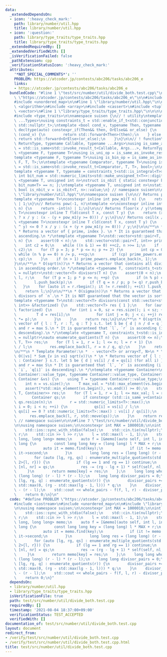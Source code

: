 ```yaml
---
data:
  _extendedDependsOn:
  - icon: ':heavy_check_mark:'
    path: library/number/util.hpp
    title: library/number/util.hpp
  - icon: ':question:'
    path: library/type_traits/type_traits.hpp
    title: library/type_traits/type_traits.hpp
  _extendedRequiredBy: []
  _extendedVerifiedWith: []
  _isVerificationFailed: false
  _pathExtension: cpp
  _verificationStatusIcon: ':heavy_check_mark:'
  attributes:
    '*NOT_SPECIAL_COMMENTS*': ''
    PROBLEM: https://atcoder.jp/contests/abc206/tasks/abc206_e
    links:
    - https://atcoder.jp/contests/abc206/tasks/abc206_e
  bundledCode: "#line 1 \"test/src/number/util/divide_both.test.cpp\"\n#define PROBLEM\
    \ \"https://atcoder.jp/contests/abc206/tasks/abc206_e\"\n\n#include <iostream>\n\
    #include <unordered_map>\n\n#line 1 \"library/number/util.hpp\"\n\n\n\n#include\
    \ <algorithm>\n#include <array>\n#include <cassert>\n#include <tuple>\n#include\
    \ <vector>\n#line 1 \"library/type_traits/type_traits.hpp\"\n\n\n\n#include <limits>\n\
    #include <type_traits>\n\nnamespace suisen {\n// ! utility\ntemplate <typename\
    \ ...Types>\nusing constraints_t = std::enable_if_t<std::conjunction_v<Types...>,\
    \ std::nullptr_t>;\ntemplate <bool cond_v, typename Then, typename OrElse>\nconstexpr\
    \ decltype(auto) constexpr_if(Then&& then, OrElse&& or_else) {\n    if constexpr\
    \ (cond_v) {\n        return std::forward<Then>(then);\n    } else {\n       \
    \ return std::forward<OrElse>(or_else);\n    }\n}\n\n// ! function\ntemplate <typename\
    \ ReturnType, typename Callable, typename ...Args>\nusing is_same_as_invoke_result\
    \ = std::is_same<std::invoke_result_t<Callable, Args...>, ReturnType>;\ntemplate\
    \ <typename F, typename T>\nusing is_uni_op = is_same_as_invoke_result<T, F, T>;\n\
    template <typename F, typename T>\nusing is_bin_op = is_same_as_invoke_result<T,\
    \ F, T, T>;\n\ntemplate <typename Comparator, typename T>\nusing is_comparator\
    \ = std::is_same<std::invoke_result_t<Comparator, T, T>, bool>;\n\n// ! integral\n\
    template <typename T, typename = constraints_t<std::is_integral<T>>>\nconstexpr\
    \ int bit_num = std::numeric_limits<std::make_unsigned_t<T>>::digits;\ntemplate\
    \ <typename T, unsigned int n>\nstruct is_nbit { static constexpr bool value =\
    \ bit_num<T> == n; };\ntemplate <typename T, unsigned int n>\nstatic constexpr\
    \ bool is_nbit_v = is_nbit<T, n>::value;\n} // namespace suisen\n\n\n#line 10\
    \ \"library/number/util.hpp\"\n\nnamespace suisen {\n\n// Returns pow(-1, n)\n\
    template <typename T>\nconstexpr inline int pow_m1(T n) {\n    return -(n & 1)\
    \ | 1;\n}\n// Returns pow(-1, n)\ntemplate <>\nconstexpr inline int pow_m1<bool>(bool\
    \ n) {\n    return -int(n) | 1;\n}\n\n// Returns floor(x / y)\ntemplate <typename\
    \ T>\nconstexpr inline T fld(const T x, const T y) {\n    return (x ^ y) >= 0\
    \ ? x / y : (x - (y + pow_m1(y >= 0))) / y;\n}\n// Returns ceil(x / y)\ntemplate\
    \ <typename T>\nconstexpr inline T cld(const T x, const T y) {\n    return (x\
    \ ^ y) <= 0 ? x / y : (x + (y + pow_m1(y >= 0))) / y;\n}\n\n/**\n * O(sqrt(n))\n\
    \ * Returns a vector of { prime, index }. \n * It is guaranteed that `prime` is\
    \ ascending.\n */\ntemplate <typename T>\nstd::vector<std::pair<T, int>> factorize(T\
    \ n) {\n    assert(0 < n);\n    std::vector<std::pair<T, int>> prime_powers;\n\
    \    int c2 = 0;\n    while ((n & 1) == 0) ++c2, n >>= 1;\n    if (c2) prime_powers.emplace_back(2,\
    \ c2);\n    for (T p = 3; p * p <= n; p += 2) {\n        int cp = 0;\n       \
    \ while (n % p == 0) n /= p, ++cp;\n        if (cp) prime_powers.emplace_back(p,\
    \ cp);\n    }\n    if (n > 1) prime_powers.emplace_back(n, 1);\n    return prime_powers;\n\
    }\n\n/**\n * O(sqrt(n))\n * Returns a vector that contains all divisors of `n`\
    \ in ascending order.\n */\ntemplate <typename T, constraints_t<std::is_integral<T>>\
    \ = nullptr>\nstd::vector<T> divisors(T n) {\n    assert(0 < n);\n    std::vector<T>\
    \ l, r;\n    for (T p = 1; p * p <= n; ++p) {\n        if (n % p) continue;\n\
    \        l.push_back(p);\n        if (T q = n / p; p != q) r.push_back(q);\n \
    \   }\n    for (auto it = r.rbegin(); it != r.rend(); ++it) l.push_back(*it);\n\
    \    return l;\n}\n\n/**\n * O(sigma(n))\n * Returns a vector that contains all\
    \ divisors of `n`.\n * It is NOT guaranteed that the vector is sorted.\n */\n\
    template <typename T>\nstd::vector<T> divisors(const std::vector<std::pair<T,\
    \ int>> &factorized) {\n    std::vector<T> res { 1 };\n    for (auto [p, c] :\
    \ factorized) {\n        for (int i = 0, sz = res.size(); i < sz; ++i) {\n   \
    \         T d = res[i];\n            for (int j = 0; j < c; ++j) res.push_back(d\
    \ *= p);\n        }\n    }\n    return res;\n}\n\n/**\n * O(sqrt(n)).\n * Returns\
    \ vector of { l : T, r : T, q : T } s.t. let S be { d | n / d = q }, l = min S\
    \ and r = max S.\n * It is guaranteed that `l`, `r` is ascending (i.e. `q` is\
    \ descending).\n */\ntemplate <typename T, constraints_t<std::is_integral<T>>\
    \ = nullptr>\nauto enumerate_quotients(T n) {\n    assert(0 <= n);\n    std::vector<std::tuple<T,\
    \ T, T>> res;\n    for (T l = 1, r = 1; l <= n; l = r + 1) {\n        T q = n\
    \ / l;\n        res.emplace_back(l, r = n / q, q);\n    }\n    return res;\n}\n\
    \n/**\n * Template Parameter:\n *  - vector<T> or array<T, N>\n * \n * Time Complexity:\
    \ O(|vs| * Sum_{v in vs} sqrt(v))\n * \n * Returns vector of { l : T, r : T, qs\
    \ : Container } s.t. let S be { d | vs[i] / d = qs[i] (for all i) }, l = min S\
    \ and r = max S\n * It is guaranteed that `l`, `r` is ascending (i.e. for all\
    \ `i`, `q[i]` is descending).\n */\ntemplate <typename Container>\nstd::vector<std::tuple<typename\
    \ Container::value_type, typename Container::value_type, Container>>\nenumerate_multiple_quotients(const\
    \ Container &vs) {\n    using T = typename Container::value_type;\n    static_assert(std::is_integral_v<T>);\n\
    \    int n = vs.size();\n    T max_val = *std::max_element(vs.begin(), vs.end());\n\
    \    assert(*std::min_element(vs.begin(), vs.end()) >= 0);\n    std::vector<std::tuple<T,\
    \ T, Container>> res;\n    for (T l = 1, r = 1; l <= max_val; l = r + 1) {\n \
    \       Container qs;\n        if constexpr (std::is_same_v<Container, std::vector<T>>)\
    \ qs.resize(n);\n        r = std::numeric_limits<T>::max();\n        for (int\
    \ i = 0; i < n; ++i) {\n            qs[i] = vs[i] / l;\n            r = std::min(r,\
    \ qs[i] == 0 ? std::numeric_limits<T>::max() : vs[i] / qs[i]);\n        }\n  \
    \      res.emplace_back(l, r, std::move(qs));\n    }\n    return res;\n}\n\n}\
    \ // namespace suisen\n\n\n#line 7 \"test/src/number/util/divide_both.test.cpp\"\
    \n\nusing namespace suisen;\n\nconstexpr int MAX = 1000010;\n\nint main() {\n\
    \    std::ios::sync_with_stdio(false);\n    std::cin.tie(nullptr);\n    int l,\
    \ r;\n    std::cin >> l >> r;\n    l = std::max(l - 1, 1);\n    std::unordered_map<long\
    \ long, long long> memo;\n    auto f = [&memo](auto self, int l, int r) -> long\
    \ long {\n        const long long key = (long long) l * MAX + r;\n        {\n\
    \            auto it = memo.find(key);\n            if (it != memo.end()) return\
    \ it->second;\n        }\n        long long res = (long long) (r - l) * (r - l);\n\
    \        for (auto [lg, rg, qs] : enumerate_multiple_quotients(std::array<int,\
    \ 2>{l, r})) {\n            if (lg == 1 and rg == 1) continue;\n            auto\
    \ [nl, nr] = qs;\n            res -= (rg - lg + 1) * self(self, nl, nr);\n   \
    \     }\n        return memo[key] = res;\n    };\n    long long whole_pairs =\
    \ (long long) (r - l) * (r - l);\n    long long divisor_pairs = 0;\n    for (auto\
    \ [lg, rg, q] : enumerate_quotients(r)) {\n        divisor_pairs += (long long)\
    \ std::max(0, (rg - std::max(lg - 1, l))) * q;\n    }\n    divisor_pairs += divisor_pairs\
    \ - (r - l);\n    std::cout << whole_pairs - f(f, l, r) - divisor_pairs << std::endl;\n\
    \    return 0;\n}\n"
  code: "#define PROBLEM \"https://atcoder.jp/contests/abc206/tasks/abc206_e\"\n\n\
    #include <iostream>\n#include <unordered_map>\n\n#include \"library/number/util.hpp\"\
    \n\nusing namespace suisen;\n\nconstexpr int MAX = 1000010;\n\nint main() {\n\
    \    std::ios::sync_with_stdio(false);\n    std::cin.tie(nullptr);\n    int l,\
    \ r;\n    std::cin >> l >> r;\n    l = std::max(l - 1, 1);\n    std::unordered_map<long\
    \ long, long long> memo;\n    auto f = [&memo](auto self, int l, int r) -> long\
    \ long {\n        const long long key = (long long) l * MAX + r;\n        {\n\
    \            auto it = memo.find(key);\n            if (it != memo.end()) return\
    \ it->second;\n        }\n        long long res = (long long) (r - l) * (r - l);\n\
    \        for (auto [lg, rg, qs] : enumerate_multiple_quotients(std::array<int,\
    \ 2>{l, r})) {\n            if (lg == 1 and rg == 1) continue;\n            auto\
    \ [nl, nr] = qs;\n            res -= (rg - lg + 1) * self(self, nl, nr);\n   \
    \     }\n        return memo[key] = res;\n    };\n    long long whole_pairs =\
    \ (long long) (r - l) * (r - l);\n    long long divisor_pairs = 0;\n    for (auto\
    \ [lg, rg, q] : enumerate_quotients(r)) {\n        divisor_pairs += (long long)\
    \ std::max(0, (rg - std::max(lg - 1, l))) * q;\n    }\n    divisor_pairs += divisor_pairs\
    \ - (r - l);\n    std::cout << whole_pairs - f(f, l, r) - divisor_pairs << std::endl;\n\
    \    return 0;\n}"
  dependsOn:
  - library/number/util.hpp
  - library/type_traits/type_traits.hpp
  isVerificationFile: true
  path: test/src/number/util/divide_both.test.cpp
  requiredBy: []
  timestamp: '2021-08-04 18:37:00+09:00'
  verificationStatus: TEST_ACCEPTED
  verifiedWith: []
documentation_of: test/src/number/util/divide_both.test.cpp
layout: document
redirect_from:
- /verify/test/src/number/util/divide_both.test.cpp
- /verify/test/src/number/util/divide_both.test.cpp.html
title: test/src/number/util/divide_both.test.cpp
---
```

